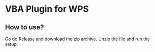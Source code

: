 # VBA Plugin for WPS
## How to use?
Go do Release and download the zip archive. Unzip the file and run the setup.
